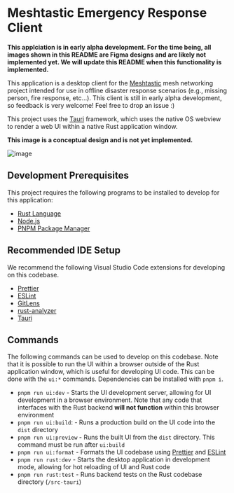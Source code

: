 # Meshtastic Emergency Response Client

**This applciation is in early alpha development. For the time being, all images shown in this README are Figma designs and are likely not implemented yet. We will update this README when this functionality is implemented.**

This application is a desktop client for the [Meshtastic](https://meshtastic.org/) mesh networking project intended for use in offline disaster response scenarios (e.g., missing person, fire response, etc...). This client is still in early alpha development, so feedback is very welcome! Feel free to drop an issue :)

This project uses the [Tauri](https://tauri.app/) framework, which uses the native OS webview to render a web UI within a native Rust application window.

**This image is a conceptual design and is not yet implemented.**

![image](https://user-images.githubusercontent.com/46639306/197882383-e993add8-0900-4114-9cb6-9e9cb4d331d4.png)

## Development Prerequisites

This project requires the following programs to be installed to develop for this application:

- [Rust Language](https://www.rust-lang.org/)
- [Node.js](https://nodejs.org/en/)
- [PNPM Package Manager](https://pnpm.io/installation)

## Recommended IDE Setup

We recommend the following Visual Studio Code extensions for developing on this codebase.

- [Prettier](https://marketplace.visualstudio.com/items?itemName=esbenp.prettier-vscode)
- [ESLint](https://marketplace.visualstudio.com/items?itemName=dbaeumer.vscode-eslint)
- [GitLens](https://marketplace.visualstudio.com/items?itemName=eamodio.gitlens)
- [rust-analyzer](https://marketplace.visualstudio.com/items?itemName=rust-lang.rust-analyzer)
- [Tauri](https://marketplace.visualstudio.com/items?itemName=tauri-apps.tauri-vscode)

## Commands

The following commands can be used to develop on this codebase. Note that it is possible to run the UI within a browser outside of the Rust application window, which is useful for developing UI code. This can be done with the `ui:*` commands. Dependencies can be installed with `pnpm i`.

- `pnpm run ui:dev` - Starts the UI development server, allowing for UI development in a browser environment. Note that any code that interfaces with the Rust backend **will not function** within this browser environment
- `pnpm run ui:build`: - Runs a production build on the UI code into the `dist` directory
- `pnpm run ui:preview` - Runs the built UI from the `dist` directory. This command must be run after `ui:build`
- `pnpm run ui:format` - Formats the UI codebase using [Prettier](https://prettier.io/) and [ESLint](https://eslint.org/)
- `pnpm run rust:dev` - Starts the desktop application in development mode, allowing for hot reloading of UI and Rust code
- `pnpm run rust:test` - Runs backend tests on the Rust codebase directory (`/src-tauri`)

